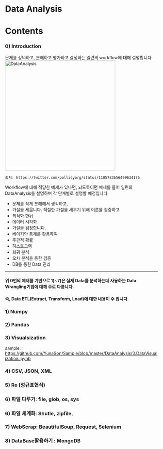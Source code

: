 # Data Analysis
# Contents

### 0) Introduction 
문제를 정의하고, 분해하고 평가하고 결정하는 일련의 workflow에 대해 설명합니다. 
<img width="363" alt="DataAnalysis" src="https://user-images.githubusercontent.com/39859458/73353664-2f77be80-42d7-11ea-962e-11f167176782.png">
```
출처: https://twitter.com/pollicyorg/status/1105783656499634176
```
Workflow에 대해 적당한 예제가 있다면, 되도록이면 예제를 들어 일련의 DataAnalysis를 설명하며 각 단계별로 설명할 예정입니다. 
- 문제를 작게 분해해서 생각하고,
- 가설을 세웁니다. 적절한 가설을 세우기 위해 이론을 검증하고
- 최적화 한뒤
- 데이터 시각화
- 가설을 검정합니다. 
- 베이지안 통계를 활용하여 
- 주관적 확률
- 히스토그램
- 회귀 분석
- 오차 분석을 통한 검증
- DB를 통한 Data 관리

---------------------------------------------------------------------------------------------

#### 위 0번의 예제를 기반으로 1)~7)은 실제 Data를 분석하는데 사용하는 Data Wrangling기법에 대해 주로 다룹니다. 
#### 즉, Data ETL(Extract, Transform, Load)에 대한 내용이 주 입니다. 
### 1) Numpy
### 2) Pandas
### 3) Visualsization
sample: https://github.com/YunaSon/Sample/blob/master/DataAnalysis/3.DataVisualization.ipynb
### 4) CSV, JSON, XML
### 5) Re (정규표현식)
### 6) 파일 다루기: file, glob, os, sys
### 6) 파일 체계화: Shutle, zipfile, 
### 7) WebScrap: BeautifulSoup, Request, Selenium
### 8) DataBase활용하기 : MongoDB
